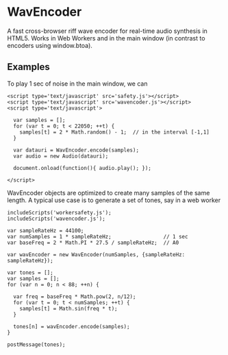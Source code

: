 # WavEncoder #

A fast cross-browser riff wave encoder for real-time audio synthesis in HTML5.
Works in Web Workers and in the main window
(in contrast to encoders using window.btoa).

## Examples ##

To play 1 sec of noise in the main window, we can

    <script type='text/javascript' src='safety.js'></script>
    <script type='text/javascript' src='wavencoder.js'></script>
    <script type='text/javascript'>

      var samples = [];
      for (var t = 0; t < 22050; ++t) {
        samples[t] = 2 * Math.random() - 1;  // in the interval [-1,1]
      }

      var datauri = WavEncoder.encode(samples);
      var audio = new Audio(datauri);

      document.onload(function(){ audio.play(); });

    </script>

WavEncoder objects are optimized to create many samples of the same length.
A typical use case is to generate a set of tones, say in a web worker

    includeScripts('workersafety.js');
    includeScripts('wavencoder.js');
    
    var sampleRateHz = 44100;
    var numSamples = 1 * sampleRateHz;                 // 1 sec
    var baseFreq = 2 * Math.PI * 27.5 / sampleRateHz;  // A0

    var wavEncoder = new WavEncoder(numSamples, {sampleRateHz: sampleRateHz});

    var tones = [];
    var samples = [];
    for (var n = 0; n < 88; ++n) {

      var freq = baseFreq * Math.pow(2, n/12);
      for (var t = 0; t < numSamples; ++t) {
        samples[t] = Math.sin(freq * t);
      }

      tones[n] = wavEncoder.encode(samples);
    }

    postMessage(tones);

